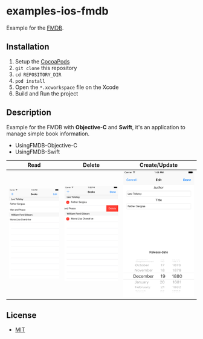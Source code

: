 # examples-ios-fmdb

Example for the [FMDB](https://ccgus.github.io/fmdb/).

## Installation

1. Setup the [CocoaPods](https://cocoapods.org/)
2. `git clone` this repository
3. `cd REPOSITORY_DIR`
4. `pod install`
5. Open the `*.xcworkspace` file on the Xcode
6. Build and Run the project

## Description

Example for the FMDB with **Objective-C** and **Swift**, it's an application to manage simple book information.

* UsingFMDB-Objective-C
* UsingFMDB-Swift

| Read | Delete | Create/Update |
|:--:|:--:|:--:|
| ![Read](ss-01.png) | ![Delete](ss-02.png) | ![Create/Update](ss-03.png) |

## License

* [MIT](LICENSE)
